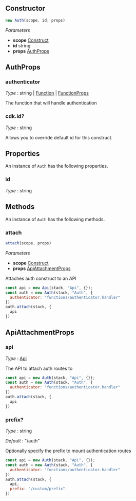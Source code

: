 <!--
!!!!!!!!!!!!!!!!!!!!!!!!!!!!!!!!!!!!!!!!!!!!!!!!!!!!!!!!!!!!!!!
!!                                                           !!
!!  This file has been automatically generated, do not edit  !!
!!                                                           !!
!!!!!!!!!!!!!!!!!!!!!!!!!!!!!!!!!!!!!!!!!!!!!!!!!!!!!!!!!!!!!!!
-->

## Constructor
```ts
new Auth(scope, id, props)
```
_Parameters_
- __scope__ <span class="mono">[Construct](https://docs.aws.amazon.com/cdk/api/v2/docs/constructs.Construct.html)</span>
- __id__ <span class="mono">string</span>
- __props__ <span class="mono">[AuthProps](#authprops)</span>
## AuthProps


### authenticator

_Type_ : <span class='mono'><span class="mono">string</span> | <span class="mono">[Function](Function#function)</span> | <span class="mono">[FunctionProps](Function#functionprops)</span></span>

The function that will handle authentication


### cdk.id?

_Type_ : <span class="mono">string</span>

Allows you to override default id for this construct.


## Properties
An instance of `Auth` has the following properties.
### id

_Type_ : <span class="mono">string</span>

## Methods
An instance of `Auth` has the following methods.
### attach

```ts
attach(scope, props)
```
_Parameters_
- __scope__ <span class="mono">[Construct](https://docs.aws.amazon.com/cdk/api/v2/docs/constructs.Construct.html)</span>
- __props__ <span class="mono">[ApiAttachmentProps](#apiattachmentprops)</span>


Attaches auth construct to an API


```js
const api = new Api(stack, "Api", {});
const auth = new Auth(stack, "Auth", {
  authenticator: "functions/authenticator.handler"
})
auth.attach(stack, {
  api
})
```

## ApiAttachmentProps


### api

_Type_ : <span class="mono">[Api](Api#api)</span>

The API to attach auth routes to


```js
const api = new Auth(stack, "Api", {});
const auth = new Auth(stack, "Auth", {
  authenticator: "functions/authenticator.handler"
})
auth.attach(stack, {
  api
})
```

### prefix?

_Type_ : <span class="mono">string</span>

_Default_ : <span class="mono">"/auth"</span>

Optionally specify the prefix to mount authentication routes


```js
const api = new Auth(stack, "Api", {});
const auth = new Auth(stack, "Auth", {
  authenticator: "functions/authenticator.handler"
})
auth.attach(stack, {
  api,
  prefix: "/custom/prefix"
})
```
